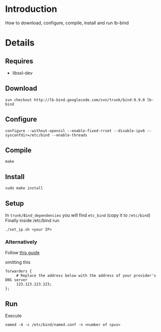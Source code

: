 # Introduction #

How to download, configure, compile, install and run lb-bind


# Details #

## Requires ##

  * libssl-dev

## Download ##
```
svn checkout http://lb-bind.googlecode.com/svn/trunk/bind-9.9.0 lb-bind
```

## Configure ##
```
configure --without-openssl --enable-fixed-rrset --disable-ipv6 --sysconfdir=/etc/bind --enable-threads
```

## Compile ##
```
make
```

## Install ##
```
sudo make install
```

## Setup ##

In `trunk/Bind_dependencies` you will find `etc_bind` (copy it to `/etc/bind`)
Finally inside /etc/bind run
```
./set_ip.sh <your IP>
```


### Alternatively ###
Follow [this guide](http://ubuntuforums.org/showthread.php?t=236093)

omitting this
```
forwarders {
     # Replace the address below with the address of your provider's DNS server
     123.123.123.123;
};
```

## Run ##
Execute
```
named -4 -c /etc/bind/named.conf -n <number of cpus>
```